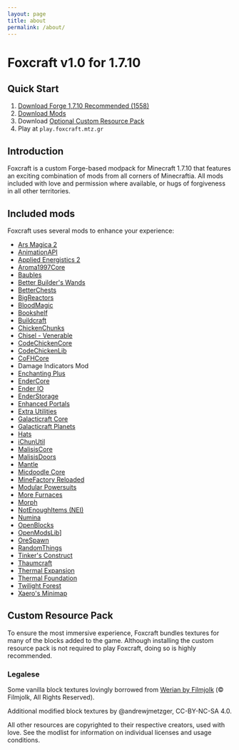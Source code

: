 ```yaml
---
layout: page
title: about
permalink: /about/
---
```


# Foxcraft v1.0 for 1.7.10

## Quick Start

1. [Download Forge 1,7.10 Recommended (1558)](http://files.minecraftforge.net/maven/net/minecraftforge/forge/index_1.7.10.html)
1. [Download Mods](https://minhaskamal.github.io/DownGit/#/home?url=https:%2F%2Fgithub.com%2Fandrewjmetzger%2Ffoxcraft.mtz.gr%2Ftree%2Fmaster%2Fstatic%2Fmods%2Fclient&fileName=mods&rootDirectory=false)
1. Download [Optional Custom Resource Pack](#)
1. Play at `play.foxcraft.mtz.gr`


## Introduction

Foxcraft is a custom Forge-based modpack for Minecraft 1.7.10 that features an exciting combination of mods from all corners of Minecraftia. All mods included with love and permission where available, or hugs of forgiveness in all other territories. 

## Included mods

Foxcraft uses several mods to enhance your experience:
  * [Ars Magica 2](https://www.minecraftforum.net/forums/mapping-and-modding-java-edition/minecraft-mods/1292222-ars-magica-2-version-1-4-0-009-updated-february-8)
  * [AnimationAPI](https://www.minecraftforum.net/forums/mapping-and-modding-java-edition/minecraft-mods/1289836-animationapi-animate-your-entities-v1-2-3)
  * [Applied Energistics 2](https://ae-mod.info/)
  * [Aroma1997Core](https://minecraft.curseforge.com/projects/aroma1997core)
  * [Baubles](https://minecraft.curseforge.com/projects/baubles)
  * [Better Builder's Wands](https://minecraft.curseforge.com/projects/better-builders-wands)
  * [BetterChests](https://minecraft.curseforge.com/projects/betterchest)
  * [BigReactors](http://www.big-reactors.com/)
  * [BloodMagic](https://minecraft.curseforge.com/projects/blood-magic)
  * [Bookshelf](https://minecraft.curseforge.com/projects/bookshelf)
  * [Buildcraft](https://minecraft.curseforge.com/projects/buildcraft)
  * [ChickenChunks](https://minecraft.curseforge.com/projects/ChickenChunks)
  * [Chisel - Venerable](https://minecraft.curseforge.com/projects/chisel-venerable)
  * [CodeChickenCore](https://minecraft.curseforge.com/projects/CodeChickenCore)
  * [CodeChickenLib](https://minecraft.curseforge.com/projects/CodeChickenCore)
  * [CoFHCore](https://minecraft.curseforge.com/projects/CoFHCore)
  * Damage Indicators Mod
  * [Enchanting Plus](https://minecraft.curseforge.com/projects/enchanting-plus)
  * [EnderCore](https://minecraft.curseforge.com/projects/endercore)
  * [Ender IO](https://minecraft.curseforge.com/projects/ender-io)
  * [EnderStorage](https://dev.bukkit.org/projects/enderstorage)
  * [Enhanced Portals](https://github.com/enhancedportals/enhancedportals)
  * [Extra Utilities](https://minecraft.curseforge.com/projects/extra-utilities)
  * [Galacticraft Core](https://micdoodle8.com/mods/galacticraft/downloads)
  * [Galacticraft Planets](https://micdoodle8.com/mods/galacticraft/downloads)
  * [Hats](https://minecraft.curseforge.com/projects/hats)
  * [iChunUtil](https://minecraft.curseforge.com/projects/ichunutil)
  * [MalisisCore](https://minecraft.curseforge.com/projects/malisiscore)
  * [MalisisDoors](http://www.minecraftforum.net/forums/mapping-and-modding/minecraft-mods/2076338)
  * [Mantle](https://minecraft.curseforge.com/projects/mantle)
  * [Micdoodle Core](https://micdoodle8.com/mods/galacticraft/downloads)
  * [MineFactory Reloaded](https://www.minecraftforum.net/forums/mapping-and-modding-java-edition/minecraft-mods/1292152-powercrystals-mods-minefactoryreloaded#mfr)
  * [Modular Powersuits](https://minecraft.curseforge.com/projects/modular-powersuits)
  * [More Furnaces](https://minecraft.curseforge.com/projects/More-Furnaces)
  * [Morph](https://minecraft.curseforge.com/projects/Morph)
  * [NotEnoughItems (NEI)](https://minecraft.curseforge.com/projects/NotEnoughItems)
  * [Numina](https://minecraft.curseforge.com/projects/numina)
  * [OpenBlocks](https://minecraft.curseforge.com/projects/OpenBlocks)
  * [OpenModsLib](https://minecraft.curseforge.com/projects/OpenModsLib)]
  * [OreSpawn](http://www.orespawn.com/)
  * [RandomThings](https://minecraft.curseforge.com/projects/random-things)
  * [Tinker's Construct](https://minecraft.curseforge.com/projects/tinkers-construct)
  * [Thaumcraft](https://minecraft.curseforge.com/projects/thaumcraft)
  * [Thermal Expansion](https://minecraft.curseforge.com/projects/ThermalExpansion)
  * [Thermal Foundation](https://minecraft.curseforge.com/projects/thermal-foundation)
  * [Twilight Forest](https://minecraft.curseforge.com/projects/the-twilight-forest)
  * [Xaero's Minimap](https://minecraft.curseforge.com/projects/xaeros-minimap)

## Custom Resource Pack

To ensure the most immersive experience, Foxcraft bundles textures for many of the blocks added to the game. Although installing the custom resource pack is not required to play Foxcraft, doing so is highly recommended.

### Legalese

Some vanilla block textures lovingly borrowed from [Werian by Filmjolk](https://www.minecraftforum.net/forums/mapping-and-modding-java-edition/resource-packs/wip-resource-pack/1259157-32x-1-7-2-1-6-4-filmjolks-medieval-werian-v-0-6-2) (&copy; Filmjolk, All Rights Reserved).

Additional modified block textures by @andrewjmetzger, CC-BY-NC-SA 4.0.

All other resources are copyrighted to their respective creators, used with love. See the modlist for information on individual licenses and usage conditions.
